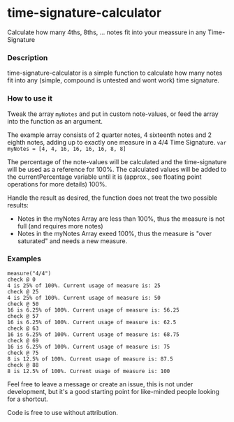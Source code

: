 # time-signature-calculator
Calculate how many 4ths, 8ths, ... notes fit into your meassure in any Time-Signature



### Description

time-signature-calculator is a simple function to calculate how many notes fit into any (simple, compound is untested and wont work) time signature.

### How to use it

Tweak the array `myNotes` and put in custom note-values, or feed the array into the function as an argument.

The example array consists of 2 quarter notes, 4 sixteenth notes and 2 eighth notes, adding up to exactly one measure in a 4/4 Time Signature.
`var myNotes = [4, 4, 16, 16, 16, 16, 8, 8]`

The percentage of the note-values will be calculated and the time-signature will be used as a reference for 100%. The calculated values will be added to the currentPercentage variable until it is (approx., see floating point operations for more details) 100%.

Handle the result as desired, the function does not treat the two possible results:

- Notes in the myNotes Array are less than 100%, thus the measure is not full (and requires more notes)
- Notes in the myNotes Array exeed 100%, thus the measure is "over saturated" and needs a new measure.


### Examples

    measure("4/4")
    check @ 0
    4 is 25% of 100%. Current usage of measure is: 25
    check @ 25
    4 is 25% of 100%. Current usage of measure is: 50
    check @ 50
    16 is 6.25% of 100%. Current usage of measure is: 56.25
    check @ 57
    16 is 6.25% of 100%. Current usage of measure is: 62.5
    check @ 63
    16 is 6.25% of 100%. Current usage of measure is: 68.75
    check @ 69
    16 is 6.25% of 100%. Current usage of measure is: 75
    check @ 75
    8 is 12.5% of 100%. Current usage of measure is: 87.5
    check @ 88
    8 is 12.5% of 100%. Current usage of measure is: 100

Feel free to leave a message or create an issue, this is not under development, but it's a good starting point for like-minded people looking for a shortcut.

Code is free to use without attribution.
